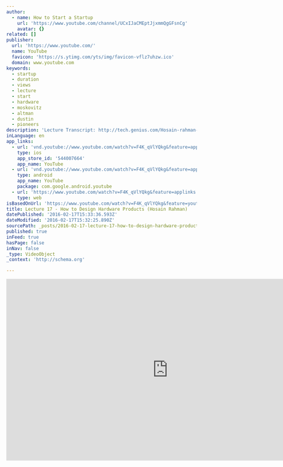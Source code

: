 ```yaml
---
author:
  - name: How to Start a Startup
    url: 'https://www.youtube.com/channel/UCxIJaCMEptJjxmmQgGFsnCg'
    avatar: {}
related: []
publisher:
  url: 'https://www.youtube.com/'
  name: YouTube
  favicon: 'https://s.ytimg.com/yts/img/favicon-vflz7uhzw.ico'
  domain: www.youtube.com
keywords:
  - startup
  - duration
  - views
  - lecture
  - start
  - hardware
  - moskovitz
  - altman
  - dustin
  - pioneers
description: 'Lecture Transcript: http://tech.genius.com/Hosain-rahman-lecture-17-how-to-build-products-users-love-part-ii-annotated Hosain Rahman, CEO and Founder of Jawbone, covers the design process for building hardware products users love. See the readings at startupclass.samaltman.com/courses/lec17/ Discuss this lecture: https://startupclass.co/courses/how-to-start-a-startup/lectures/64046 This video is under Creative Commons license: http://creativecommons.org/licenses/by-nc-nd/2.5/'
inLanguage: en
app_links:
  - url: 'vnd.youtube://www.youtube.com/watch?v=F4K_qVlYQkg&feature=applinks'
    type: ios
    app_store_id: '544007664'
    app_name: YouTube
  - url: 'vnd.youtube://www.youtube.com/watch?v=F4K_qVlYQkg&feature=applinks'
    type: android
    app_name: YouTube
    package: com.google.android.youtube
  - url: 'https://www.youtube.com/watch?v=F4K_qVlYQkg&feature=applinks'
    type: web
isBasedOnUrl: 'https://www.youtube.com/watch?v=F4K_qVlYQkg&feature=youtu.be'
title: Lecture 17 - How to Design Hardware Products (Hosain Rahman)
datePublished: '2016-02-17T15:33:36.593Z'
dateModified: '2016-02-17T15:32:25.890Z'
sourcePath: _posts/2016-02-17-lecture-17-how-to-design-hardware-products-hosain-rahman.md
published: true
inFeed: true
hasPage: false
inNav: false
_type: VideoObject
_context: 'http://schema.org'

---
```

<iframe src="https://cdn.embedly.com/widgets/media.html?src=https%3A%2F%2Fwww.youtube.com%2Fembed%2FF4K_qVlYQkg%3Ffeature%3Doembed&amp;url=https%3A%2F%2Fwww.youtube.com%2Fwatch%3Fv%3DF4K_qVlYQkg%26feature%3Dyoutu.be&amp;image=https%3A%2F%2Fi.ytimg.com%2Fvi%2FF4K_qVlYQkg%2Fhqdefault.jpg&amp;key=b7d04c9b404c499eba89ee7072e1c4f7&amp;type=text%2Fhtml&amp;schema=youtube" width="854" height="480" scrolling="no" frameborder="0" allowfullscreen="allowfullscreen" style=""></iframe>